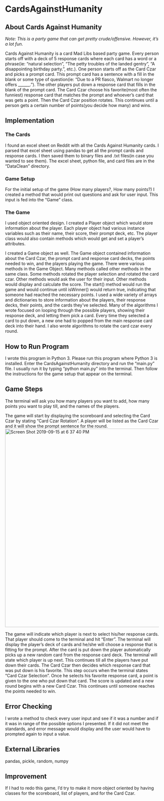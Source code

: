 # CardsAgainstHumanity

## About Cards Against Humanity

*Note: This is a party game that can get pretty crude/offensive. However, it’s a lot fun.*

Cards Against Humanity is a card Mad Libs based party game. Every person starts off with a
deck of 5 response cards where each card has a word or a phrase(ie: “natural selection”, “The
petty troubles of the landed gentry”, “A disappointing birthday party.”, etc.). One person starts off
as the Card Czar and picks a prompt card. This prompt card has a sentence with a fill in the
blank or some type of question(ie: “Due to a PR fiasco, Walmart no longer offers ______.”). The
other players put down a response card that fills in the blank of the prompt card. The Card Czar
choose his favorite(most often the funniest) response card that matches the prompt and
whoever’s card that was gets a point. Then the Card Czar position rotates. This continues until a
person gets a certain number of points(you decide how many) and wins.

## Implementation
### The Cards

I found an excel sheet on Reddit with all the Cards Against Humanity cards. I parsed that
excel sheet using pandas to get all the prompt cards and response cards. I then saved them to
binary files and .txt files(in case you wanted to see them). The excel sheet, python file, and card
files are in the “DataClean” directory.

### Game Setup
For the initial setup of the game (How many players?, How many points?) I created a
method that would print out questions and ask for user input. This input is fed into the “Game”
class.

### The Game
I used object oriented design. I created a Player object which would store information
about the player. Each player object had various instance variables such as their name, their
score, their prompt deck, etc. The player class would also contain methods which would get and
set a player’s attributes.

I created a Game object as well. The Game object contained information about the Card
Czar, the prompt card and response card decks, the points needed to win, and the players
playing the game. There were various methods in the Game Object. Many methods called other
methods in the same class. Some methods rotated the player selection and rotated the card
czar. Other methods would ask the user for their input. Other methods would display and
calculate the score. The start() method would run the game and would continue until
isWinner() would return true, indicating that someone had reached the necessary points.
I used a wide variety of arrays and dictionaries to store information about the players,
their response decks, their points, and the cards they’ve selected. Many of the algorithms I
wrote focused on looping through the possible players, showing their response deck, and letting
them pick a card. Every time they selected a card to put down, a new one had to popped from
the main response card deck into their hand. I also wrote algorithms to rotate the card czar
every round.

## How to Run Program

I wrote this program in Python 3. Please run this program where Python 3 is installed.
Enter the CardsAgainstHumanity directory and run the “main.py” file. I usually run it by typing
“python main.py” into the terminal. Then follow the instructions for the game setup that appear
on the terminal.

## Game Steps
The terminal will ask you how many players you want to add, how many points you want to play
till, and the names of the players.

The game will start by displaying the scoreboard and selecting the Card Czar by stating “Card
Czar Rotation”. A player will be listed as the Card Czar and it will show the prompt sentence for
the round.
<img width="650" alt="Screen Shot 2019-09-15 at 6 37 40 PM" src="https://user-images.githubusercontent.com/22531966/64938616-627f5100-d813-11e9-9086-e21606b7d070.png">

The game will indicate which player is next to select his/her response cards. That player should
come to the terminal and hit “Enter”. The terminal will display the player’s deck of cards and
he/she will choose a response that is fitting for the prompt. After the card is put down the player
automatically picks up a new random card from the response card deck. The terminal will state
which player is up next. This continues till all the players have put down their cards.
The Card Czar then decides which response card that was put down is his favorite. This step
occurs when the terminal states “Card Czar Selection”. Once he selects his favorite response
card, a point is given to the one who put down that card. The score is updated and a new round
begins with a new Card Czar. This continues until someone reaches the points needed to win.

## Error Checking

I wrote a method to check every user input and see if it was a number and if it was in
range of the possible options I presented. If it did not meet the standards, and error message
would display and the user would have to prompted again to input a value.

## External Libraries
pandas, pickle, random, numpy

## Improvement
If I had to redo this game, I’d try to make it more object oriented by having classes for the
scoreboard, list of players, and for the Card Czar.
